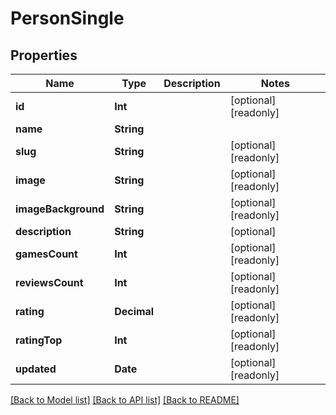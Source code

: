 # PersonSingle

## Properties
Name | Type | Description | Notes
------------ | ------------- | ------------- | -------------
**id** | **Int** |  | [optional] [readonly] 
**name** | **String** |  | 
**slug** | **String** |  | [optional] [readonly] 
**image** | **String** |  | [optional] [readonly] 
**imageBackground** | **String** |  | [optional] [readonly] 
**description** | **String** |  | [optional] 
**gamesCount** | **Int** |  | [optional] [readonly] 
**reviewsCount** | **Int** |  | [optional] [readonly] 
**rating** | **Decimal** |  | [optional] [readonly] 
**ratingTop** | **Int** |  | [optional] [readonly] 
**updated** | **Date** |  | [optional] [readonly] 

[[Back to Model list]](../README.md#documentation-for-models) [[Back to API list]](../README.md#documentation-for-api-endpoints) [[Back to README]](../README.md)


